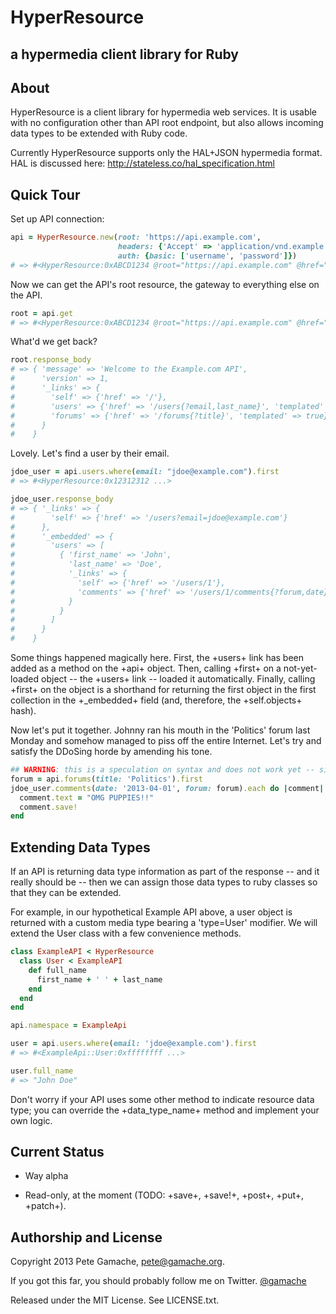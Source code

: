 #  HyperResource
## a hypermedia client library for Ruby

## About

HyperResource is a client library for hypermedia web services.  It
is usable with no configuration other than API root endpoint, but
also allows incoming data types to be extended with Ruby code.

Currently HyperResource supports only the HAL+JSON hypermedia format.
HAL is discussed here: http://stateless.co/hal_specification.html

## Quick Tour

Set up API connection:

```ruby
api = HyperResource.new(root: 'https://api.example.com',
                        headers: {'Accept' => 'application/vnd.example.com.v1+json'},
                        auth: {basic: ['username', 'password']})
# => #<HyperResource:0xABCD1234 @root="https://api.example.com" @href="" @namespace=nil ... >
```

Now we can get the API's root resource, the gateway to everything else
on the API.

```ruby
root = api.get
# => #<HyperResource:0xABCD1234 @root="https://api.example.com" @href="" @namespace=nil ... >
```

What'd we get back?

```ruby
root.response_body
# => { 'message' => 'Welcome to the Example.com API',
#      'version' => 1,
#      '_links' => {
#        'self' => {'href' => '/'},
#        'users' => {'href' => '/users{?email,last_name}', 'templated' => true},
#        'forums' => {'href' => '/forums{?title}', 'templated' => true}
#      }
#    }
```

Lovely.  Let's find a user by their email.

```ruby
jdoe_user = api.users.where(email: "jdoe@example.com").first
# => #<HyperResource:0x12312312 ...>

jdoe_user.response_body
# => { '_links' => {
#        'self' => {'href' => '/users?email=jdoe@example.com'}
#      },
#      '_embedded' => {
#        'users' => [
#          { 'first_name' => 'John',
#            'last_name' => 'Doe',
#            '_links' => {
#              'self' => {'href' => '/users/1'},
#              'comments' => {'href' => '/users/1/comments{?forum,date}', 'templated' => true}
#            }
#          }
#        ]
#      }
#    }
```

Some things happened magically here.  First, the +users+ link has been
added as a method on the +api+ object.  Then, calling +first+ on a
not-yet-loaded object -- the +users+ link -- loaded it automatically.
Finally, calling +first+ on the object is a shorthand for returning the
first object in the first collection in the +_embedded+ field (and,
therefore, the +self.objects+ hash).


Now let's put it together.  Johnny ran his mouth in the
'Politics' forum last Monday and somehow managed to piss off the
entire Internet.  Let's try and satisfy the DDoSing horde by
amending his tone.

```ruby
## WARNING: this is a speculation on syntax and does not work yet -- sit tight!
forum = api.forums(title: 'Politics').first
jdoe_user.comments(date: '2013-04-01', forum: forum).each do |comment|
  comment.text = "OMG PUPPIES!!"
  comment.save!
end
```

## Extending Data Types

If an API is returning data type information as part of the response --
and it really should be -- then we can assign those data types to
ruby classes so that they can be extended.

For example, in our hypothetical Example API above, a user object is
returned with a custom media type bearing a 'type=User' modifier.  We
will extend the User class with a few convenience methods.

```ruby
class ExampleAPI < HyperResource
  class User < ExampleAPI
    def full_name
      first_name + ' ' + last_name
    end
  end
end

api.namespace = ExampleApi

user = api.users.where(email: 'jdoe@example.com').first
# => #<ExampleApi::User:0xffffffff ...>

user.full_name
# => "John Doe"
```

Don't worry if your API uses some other method to indicate resource data
type; you can override the +data_type_name+ method and implement your
own logic.

## Current Status

* Way alpha

* Read-only, at the moment (TODO: +save+, +save!+, +post+, +put+,
  +patch+).


## Authorship and License

Copyright 2013 Pete Gamache,
[pete@gamache.org](mailto:pete@gamache.org).

If you got this far, you
should probably follow me on Twitter.  [@gamache](https://twitter.com/gamache)

Released under the MIT License.  See LICENSE.txt.
